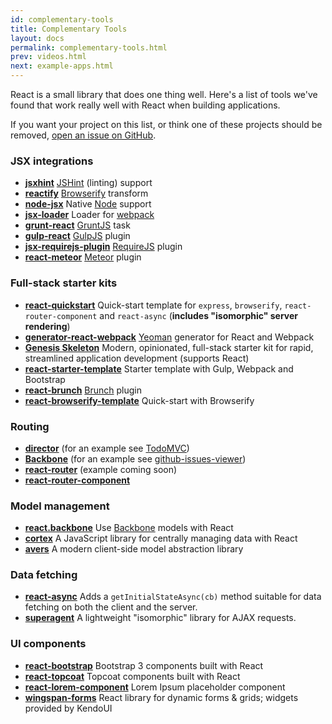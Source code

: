 ```yaml
---
id: complementary-tools
title: Complementary Tools
layout: docs
permalink: complementary-tools.html
prev: videos.html
next: example-apps.html
---
```


React is a small library that does one thing well. Here's a list of tools we've found that work really well with React when building applications.

If you want your project on this list, or think one of these projects should be removed, [open an issue on GitHub](https://github.com/facebook/react/issues/new).

### JSX integrations

  * **[jsxhint](https://npmjs.org/package/jsxhint)** [JSHint](http://jshint.com/) (linting) support
  * **[reactify](https://npmjs.org/package/reactify)** [Browserify](http://browserify.org/) transform
  * **[node-jsx](https://npmjs.org/package/node-jsx)** Native [Node](http://nodejs.org/) support
  * **[jsx-loader](https://npmjs.org/package/jsx-loader)** Loader for [webpack](http://webpack.github.io/)
  * **[grunt-react](https://npmjs.org/package/grunt-react)** [GruntJS](http://gruntjs.com/) task
  * **[gulp-react](https://npmjs.org/package/gulp-react)** [GulpJS](http://gulpjs.com/) plugin
  * **[jsx-requirejs-plugin](https://github.com/philix/jsx-requirejs-plugin)** [RequireJS](http://requirejs.org/) plugin
  * **[react-meteor](https://github.com/benjamn/react-meteor)** [Meteor](http://www.meteor.com/) plugin

### Full-stack starter kits

  * **[react-quickstart](https://github.com/andreypopp/react-quickstart)** Quick-start template for `express`, `browserify`, `react-router-component` and `react-async` (**includes "isomorphic" server rendering**)
  * **[generator-react-webpack](https://github.com/newtriks/generator-react-webpack)** [Yeoman](http://yeoman.io/) generator for React and Webpack
  * **[Genesis Skeleton](http://genesis-skeleton.com/)** Modern, opinionated, full-stack starter kit for rapid, streamlined application development (supports React)
  * **[react-starter-template](https://github.com/johnthethird/react-starter-template)** Starter template with Gulp, Webpack and Bootstrap
  * **[react-brunch](https://npmjs.org/package/react-brunch)** [Brunch](http://brunch.io/) plugin
  * **[react-browserify-template](https://github.com/petehunt/react-browserify-template)** Quick-start with Browserify

### Routing

  * **[director](https://github.com/flatiron/director)** (for an example see [TodoMVC](https://github.com/tastejs/todomvc/blob/gh-pages/architecture-examples/react/js/app.jsx#L29))
  * **[Backbone](http://backbonejs.org/)** (for an example see [github-issues-viewer](https://github.com/jaredly/github-issues-viewer))
  * **[react-router](https://github.com/jaredly/react-router)** (example coming soon)
  * **[react-router-component](http://andreypopp.viewdocs.io/react-router-component)**

### Model management

  * **[react.backbone](https://github.com/usepropeller/react.backbone)** Use [Backbone](http://backbonejs.org) models with React
  * **[cortex](https://github.com/mquan/cortex/)** A JavaScript library for centrally managing data with React
  * **[avers](https://github.com/wereHamster/avers)** A modern client-side model abstraction library

### Data fetching

  * **[react-async](http://andreypopp.viewdocs.io/react-async)** Adds a `getInitialStateAsync(cb)` method suitable for data fetching on both the client and the server.
  * **[superagent](http://visionmedia.github.io/superagent/)** A lightweight "isomorphic" library for AJAX requests.

### UI components

  * **[react-bootstrap](https://github.com/stevoland/react-bootstrap)** Bootstrap 3 components built with React
  * **[react-topcoat](https://github.com/plaxdan/react-topcoat)** Topcoat components built with React
  * **[react-lorem-component](https://github.com/martinandert/react-lorem-component)** Lorem Ipsum placeholder component
  * **[wingspan-forms](https://github.com/wingspan/wingspan-forms)** React library for dynamic forms & grids; widgets provided by KendoUI
